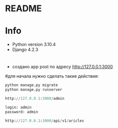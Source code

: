 # README

# Info
* Python version 3.10.4
* Django 4.2.3

#
* создано app post по адресу http://127.0.0.1:3000

#для начала нужно сделать такие действия:

```python
python manage.py migrate
python manage.py runserver
```

```python
http://127.0.0.1:3000/admin

login: admin
password: admin
```

```python
http://127.0.0.1:3000/api/v1/aricles
```
